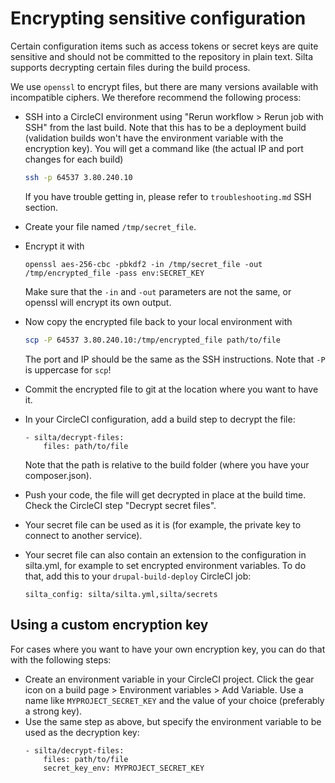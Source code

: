 # Encrypting sensitive configuration

Certain configuration items such as access tokens or secret keys are quite sensitive
and should not be committed to the repository in plain text. Silta supports decrypting certain files
during the build process.

We use `openssl` to encrypt files, but there are many versions available with incompatible ciphers.
We therefore recommend the following process:

- SSH into a CircleCI environment using "Rerun workflow > Rerun job with SSH" from the last build. Note that this has to be a deployment build (validation builds won't have the environment variable with the encryption key).
  You will get a command like (the actual IP and port changes for each build)
  ```bash
  ssh -p 64537 3.80.240.10
  ```
  If you have trouble getting in, please refer to `troubleshooting.md` SSH section.

- Create your file named `/tmp/secret_file`.

- Encrypt it with
  ```
  openssl aes-256-cbc -pbkdf2 -in /tmp/secret_file -out /tmp/encrypted_file -pass env:SECRET_KEY
  ```
  Make sure that the `-in` and `-out` parameters are not the same, or openssl will encrypt its own output.

- Now copy the encrypted file back to your local environment with
  ```bash
  scp -P 64537 3.80.240.10:/tmp/encrypted_file path/to/file
  ```
  The port and IP should be the same as the SSH instructions. Note that `-P` is uppercase for `scp`!

- Commit the encrypted file to git at the location where you want to have it.

- In your CircleCI configuration, add a build step to decrypt the file:
  ```
  - silta/decrypt-files:
      files: path/to/file
  ```
  Note that the path is relative to the build folder (where you have your composer.json).

- Push your code, the file will get decrypted in place at the build time.
  Check the CircleCI step "Decrypt secret files".

- Your secret file can be used as it is (for example, the private key to connect to another service).

- Your secret file can also contain an extension to the configuration in silta.yml,
  for example to set encrypted environment variables. To do that, add this to your `drupal-build-deploy` CircleCI job:
  ```
  silta_config: silta/silta.yml,silta/secrets
  ```

## Using a custom encryption key
For cases where you want to have your own encryption key, you can do that with the following steps:

- Create an environment variable in your CircleCI project.
Click the gear icon on a build page > Environment variables > Add Variable.
Use a name like `MYPROJECT_SECRET_KEY` and the value of your choice (preferably a strong key).
- Use the same step as above, but specify the environment variable to be used as the decryption key:
  ```
  - silta/decrypt-files:
      files: path/to/file
      secret_key_env: MYPROJECT_SECRET_KEY
  ```
